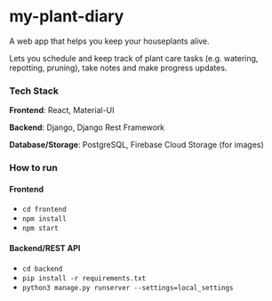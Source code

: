 # my-plant-diary
A web app that helps you keep your houseplants alive. 

Lets you schedule and keep track of plant care tasks (e.g. watering, repotting, pruning), take notes and make progress updates.

### Tech Stack
**Frontend**: React, Material-UI

**Backend**: Django, Django Rest Framework

**Database/Storage**: PostgreSQL, Firebase Cloud Storage (for images)

### How to run
#### Frontend
- `cd frontend`
- `npm install`
- `npm start`
#### Backend/REST API
- `cd backend`
- `pip install -r requirements.txt`
- `python3 manage.py runserver --settings=local_settings`
